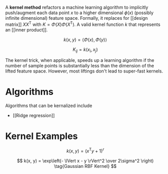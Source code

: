 A **kernel method** refactors a machine learning algorithm to implicitly push/augment each data point $x$ to a higher dimensional $\phi(x)$ (possibly infinite dimensional) feature space. Formally, it replaces for [[design matrix]] $XX^\mathsf{T}$ with $K = \Phi(X)\Phi(X^\mathsf{T})$. A valid kernel function $k$ that represents an [[inner product]].

$$
k(x, y) = \langle \Phi(x), \Phi(y) \rangle
$$

$$
K_{ij} = k(x_i, x_j)
$$

The kernel trick, when applicable, speeds up a learning algorithm if the number of sample points is substantially less than the dimension of the lifted feature space. However, most liftings don't lead to super-fast kernels.

# Algorithms

Algorithms that can be kernalized include

* [[Ridge regression]]

# Kernel Examples

$$
k(x, y) = (x^\mathsf{T} y + 1)^r
\tag{Polynomial Kernel}
$$


$$
k(x, y) = \exp\left(- \lVert x - y \rVert^2 \over 2\sigma^2 \right)
\tag{Gaussian RBF Kernel}
$$

